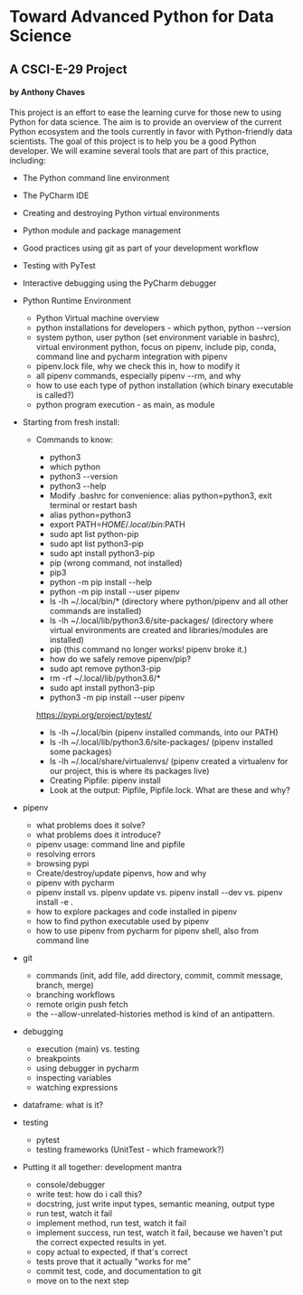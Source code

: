 # Toward Advanced Python for Data Science
## A CSCI-E-29 Project
#### by Anthony Chaves

This project is an effort to ease the learning curve for those new to using Python for data science.  The aim is to provide an overview of the current Python ecosystem and the tools currently in favor with Python-friendly data scientists.  The goal of this project is to help you be a good Python developer.  We will examine several tools that are part of this practice, including:
* The Python command line environment
* The PyCharm IDE
* Creating and destroying Python virtual environments
* Python module and package management
* Good practices using git as part of your development workflow
* Testing with PyTest
* Interactive debugging using the PyCharm debugger

* Python Runtime Environment
  * Python Virtual machine overview
  * python installations for developers - which python, python --version
  * system python, user python (set environment variable in bashrc), virtual environment python, focus on pipenv, include pip, conda, command line and pycharm integration with pipenv
  * pipenv.lock file, why we check this in, how to modify it
  * all pipenv commands, especially pipenv --rm, and why
  * how to use each type of python installation (which binary executable is called?)
  * python program execution - as main, as module

* Starting from fresh install:
  * Commands to know:
    * python3
    * which python
    * python3 --version
    * python3 --help
    * Modify .bashrc for convenience: alias python=python3, exit terminal or restart bash
    * alias python=python3
    * export PATH=$HOME/.local/bin:$PATH  
    * sudo apt list python-pip
    * sudo apt list python3-pip
    * sudo apt install python3-pip
    * pip (wrong command, not installed)
    * pip3
    * python -m pip install --help
    * python -m pip install --user pipenv
    * ls -lh ~/.local/bin/* (directory where python/pipenv and all other commands are installed)
    * ls -lh ~/.local/lib/python3.6/site-packages/ (directory where virtual environments are created and libraries/modules are installed)
    * pip (this command no longer works!  pipenv broke it.)
    * how do we safely remove pipenv/pip?
    * sudo apt remove python3-pip
    * rm -rf ~/.local/lib/python3.6/*
    * sudo apt install python3-pip
    * python3 -m pip install --user pipenv

    https://pypi.org/project/pytest/

    * ls -lh ~/.local/bin (pipenv installed commands, into our PATH)
    * ls -lh ~/.local/lib/python3.6/site-packages/ (pipenv installed some packages)
    * ls -lh ~/.local/share/virtualenvs/ (pipenv created a virtualenv for our project, this is where its packages live)
    * Creating Pipfile: pipenv install
    * Look at the output: Pipfile, Pipfile.lock.  What are these and why?

* pipenv
  * what problems does it solve?
  * what problems does it introduce?
  * pipenv usage: command line and pipfile
  * resolving errors
  * browsing pypi
  * Create/destroy/update pipenvs, how and why
  * pipenv with pycharm
  * pipenv install vs. pipenv update vs. pipenv install --dev vs. pipenv install -e .
  * how to explore packages and code installed in pipenv
  * how to find python executable used by pipenv
  * how to use pipenv from pycharm for pipenv shell, also from command line

* git
  * commands (init, add file, add directory, commit, commit message, branch, merge)
  * branching workflows
  * remote origin push fetch
  * the --allow-unrelated-histories method is kind of an antipattern.

* debugging
  * execution (main) vs. testing
  * breakpoints
  * using debugger in pycharm
  * inspecting variables
  * watching expressions

* dataframe: what is it?

* testing
  * pytest
  * testing frameworks (UnitTest - which framework?)

* Putting it all together: development mantra
  * console/debugger
  * write test: how do i call this?
  * docstring, just write input types, semantic meaning, output type
  * run test, watch it fail
  * implement method, run test, watch it fail
  * implement success, run test, watch it fail, because we haven't put the correct expected results in yet.
  * copy actual to expected, if that's correct
  * tests prove that it actually "works for me"
  * commit test, code, and documentation to git
  * move on to the next step
